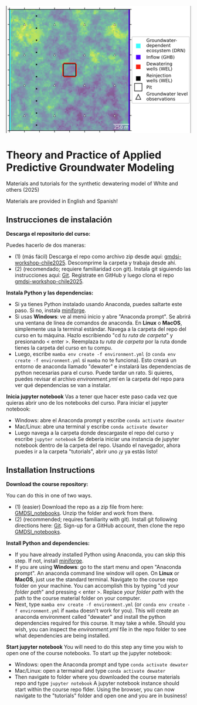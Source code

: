 ![Synthetic Dewatering Domain](assets/domain.jpg)

# Theory and Practice of Applied Predictive Groundwater Modeling
Materials and tutorials for the synthetic dewatering model of White and others (2025)

Materials are provided in English and Spanish!




## Instrucciones de instalación

**Descarga el repositorio del curso:**

Puedes hacerlo de dos maneras:
 - (1) (más fácil) Descarga el repo como archivo zip desde aquí: [gmdsi-workshop-chile2025](https://github.com/p-ortega/gmdsi-workshop-chile2025). Descomprime la carpeta y trabaja desde ahí.
 - (2) (recomendado; requiere familiaridad con git). Instala git siguiendo las instrucciones aquí: [Git](https://git-scm.com/book/en/v2/Getting-Started-Installing-Git). Regístrate en GitHub y luego clona el repo [gmdsi-workshop-chile2025](https://github.com/p-ortega/gmdsi-workshop-chile2025).

**Instala Python y las dependencias:**
 - Si ya tienes Python instalado usando Anaconda, puedes saltarte este paso. Si no, instala [miniforge](https://github.com/conda-forge/miniforge?tab=readme-ov-file#download).
 - Si usas __Windows__: ve al menú inicio y abre "Anaconda prompt". Se abrirá una ventana de línea de comandos de anaconda. En __Linux__ o __MacOS__, simplemente usa la terminal estándar. Navega a la carpeta del repo del curso en tu máquina. Hazlo escribiendo "cd *tu ruta de carpeta*" y presionando < enter >. Reemplaza *tu ruta de carpeta* por la ruta donde tienes la carpeta del curso en tu compu.
 - Luego, escribe `mamba env create -f environment.yml` (o `conda env create -f environment.yml` si `mamba` no te funciona). Esto creará un entorno de anaconda llamado "dewater" e instalará las dependencias de python necesarias para el curso. Puede tardar un rato. Si quieres, puedes revisar el archivo *environment.yml* en la carpeta del repo para ver qué dependencias se van a instalar.

**Inicia jupyter notebook**
Vas a tener que hacer este paso cada vez que quieras abrir uno de los notebooks del curso.
Para iniciar el jupyter notebook:
- Windows: abre el Anaconda prompt y escribe `conda activate dewater`
- Mac/Linux: abre una terminal y escribe `conda activate dewater`
- Luego navega a la carpeta donde descargaste el repo del curso y escribe `jupyter notebook`
Se debería iniciar una instancia de jupyter notebook dentro de la carpeta del repo. Usando el navegador, ahora puedes ir a la carpeta "tutorials", abrir uno ¡y ya estás listo!


## Installation Instructions

**Download the course repository:**

You can do this in one of two ways. 
 - (1) (easier) Download the repo as a zip file from here: [GMDSI_notebooks](https://github.com/gmdsi/GMDSI_notebooks). Unzip the folder and work from there.
 - (2) (recommended; requires familiarity with git). Install git following directions here: [Git](https://git-scm.com/book/en/v2/Getting-Started-Installing-Git). Sign-up for a GitHub account, then clone the repo [GMDSI_notebooks](https://github.com/gmdsi/GMDSI_notebooks).

**Install Python and dependencies:**
 - If you have already installed Python using Anaconda, you can skip this step. If not, install [miniforge](https://github.com/conda-forge/miniforge?tab=readme-ov-file#download).  
 - If you are using __Windows__: go to the start menu and open "Anaconda prompt". An anaconda command line window will open. On __Linux__ or __MacOS__, just use the standard terminal. Navigate to the course repo folder on your machine. You can accomplish this by typing "cd *your folder path*" and pressing < enter >. Replace *your folder path* with the path to the course material folder on your computer.
 - Next, type `mamba env create -f environment.yml` (or `conda env create -f environment.yml` if `mamba` doesn't work for you). This will create an anaconda environment called "dewater" and install the python dependencies required for this course. It may take a while. Should you wish, you can inspect the *environment.yml* file in the repo folder to see what dependencies are being installed.

**Start jupyter notebook**
You will need to do this step any time you wish to open one of the course notebooks.
To start up the jupyter notebook:
- Windows: open the Anaconda prompt and type `conda activate dewater`
- Mac/Linux: open a termainal and type `conda activate dewater`
- Then navigate to folder where you downloaded the course materials repo and type `jupyter notebook`
A jupyter notebook instance should start within the course repo flder. Using the browser, you can now navigate to the "tutorials" folder and open one and you are in business!
